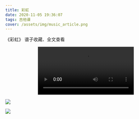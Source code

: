 ```yaml
---
title: 彩虹
date: 2020-11-05 19:36:07
tags: 吉他谱
cover: /assets/img/music_article.png
---
```


《彩虹》
谱子收藏、全文查看<!--more-->

<video src="http://files.yournotes.cn/video/%E5%BD%A9%E8%99%B9.mp4" controls="controls" autoplay="autoplay" style="max-width:100%;display:block;margin-left:auto;margin-right:auto;">您的浏览器不支持视频标签</video>

![](https://gitee.com/Jasper-zh/blogImage/raw/master/%E5%BD%A9%E8%99%B9%EF%BC%88%E5%90%89%E4%BB%96%E8%B0%B1%EF%BC%89/%E5%BD%A9%E8%99%B91.webp)

![](https://gitee.com/Jasper-zh/blogImage/raw/master/%E5%BD%A9%E8%99%B9%EF%BC%88%E5%90%89%E4%BB%96%E8%B0%B1%EF%BC%89/%E5%BD%A9%E8%99%B92.webp)